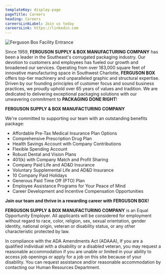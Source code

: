 ```yaml
---
templateKey: display-page
pageTitle: Careers
heading: Careers
careersLinkLabel: Join us today
careersLink: https://linkedin.com
---
```

![Ferguson Box Facility Entrance](/uploads/ferguson_box_pano.jpg)

Since 1959, **FERGUSON SUPPLY & BOX MANUFACTURING COMPANY** has been a leader in the Southeast's corrugated packaging industry. Our devotion to customers and employees has fueled our growth and broadened our services. Operating from over 183,000 square feet of innovative manufacturing space in Southwest Charlotte, **FERGUSON BOX** offers top-tier machinery and unparalleled graphic and structural expertise. Driven by our founding principles of customer focus and sound business practices, we proudly uphold over 65 years of values and tradition. We are dedicated to delivering exceptional packaging solutions with our unwavering commitment to **PACKAGING DONE RIGHT**!

**FERGUSON SUPPLY & BOX MANUFACTURING COMPANY**

We're committed to supporting our team with an outstanding benefits package:
* Affordable Pre-Tax Medical Insurance Plan Options
* Comprehensive Prescription Drug Plan
* Health Savings Account with Company Contributions
* Flexible Spending Account
* Robust Dental and Vision Plans
* 401(k) with Company Match and Profit Sharing
* Company Paid Life and AD&D Insurance
* Voluntary Supplemental Life and AD&D Insurance
* 10 Company Paid Holidays
* Generous Paid Time Off (PTO) Plan
* Employee Assistance Programs for Your Peace of Mind
* Career Development and Incentive Compensation Opportunities

**Join our team and thrive in a rewarding career with FERGUSON BOX!**

**FERGUSON SUPPLY & BOX MANUFACTURING COMPANY** is an Equal Opportunity Employer. All applicants will be considered for employment without regard to race, color, religion, sex, sexual orientation, gender identity, national origin, veteran or disability status, or any other characteristic protected by law.

In compliance with the ADA Amendments Act (ADAAA), If you are a qualified individual with a disability or a disabled veteran, you may request a reasonable accommodation if you are unable or limited in your ability to access job openings or apply for a job on this site because of your disability. You can request assistance and/or reasonable accommodation by contacting our Human Resources Department.
